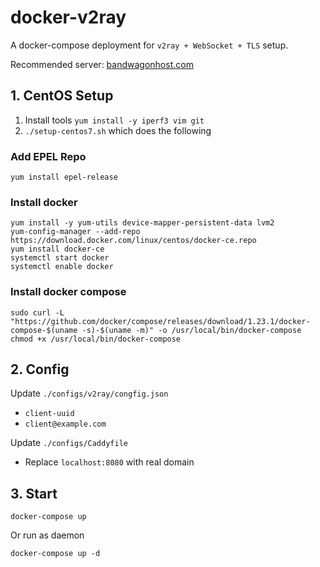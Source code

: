 # docker-v2ray
A docker-compose deployment for `v2ray + WebSocket + TLS` setup.

Recommended server: [bandwagonhost.com](https://bandwagonhost.com/aff.php?aff=39559&gid=1)

## 1. CentOS Setup

1. Install tools `yum install -y iperf3 vim git`
2. `./setup-centos7.sh` which does the following

### Add EPEL Repo
```
yum install epel-release
```

### Install docker
```
yum install -y yum-utils device-mapper-persistent-data lvm2
yum-config-manager --add-repo https://download.docker.com/linux/centos/docker-ce.repo
yum install docker-ce
systemctl start docker
systemctl enable docker
```

### Install docker compose
```
sudo curl -L "https://github.com/docker/compose/releases/download/1.23.1/docker-compose-$(uname -s)-$(uname -m)" -o /usr/local/bin/docker-compose
chmod +x /usr/local/bin/docker-compose
```

## 2. Config

Update `./configs/v2ray/congfig.json`

- `client-uuid`
- `client@example.com`

Update `./configs/Caddyfile`

- Replace `localhost:8080` with real domain

## 3. Start

```
docker-compose up
```

Or run as daemon

```
docker-compose up -d
```
